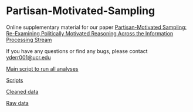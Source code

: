 # Partisan-Motivated-Sampling
Online supplementary material for our paper [Partisan-Motivated Sampling: Re-Examining Politically Motivated Reasoning Across the Information Processing Stream](https://psyarxiv.com/fb7e6/)

If you have any questions or find any bugs, please contact yderr001@ucr.edu

[Main script to run all analyses](https://github.com/yrianderreumaux/Partisan-Motivated-Sampling/blob/main/Data_Code_Partisan_Motivated_Sampling%202/Main.R)

[Scripts](https://github.com/yrianderreumaux/Partisan-Motivated-Sampling/tree/main/Data_Code_Partisan_Motivated_Sampling%202/scripts)

[Cleaned data](https://github.com/yrianderreumaux/Partisan-Motivated-Sampling/tree/main/Data_Code_Partisan_Motivated_Sampling%202/data)

[Raw data](https://github.com/yrianderreumaux/Partisan-Motivated-Sampling/tree/main/Data_Code_Partisan_Motivated_Sampling%202/data/Raw_Data)

